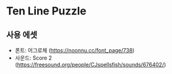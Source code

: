 # Ten Line Puzzle

## 사용 에셋

- 폰트: 어그로체 (https://noonnu.cc/font_page/738)
- 사운드: Score 2 (https://freesound.org/people/CJspellsfish/sounds/676402/)

